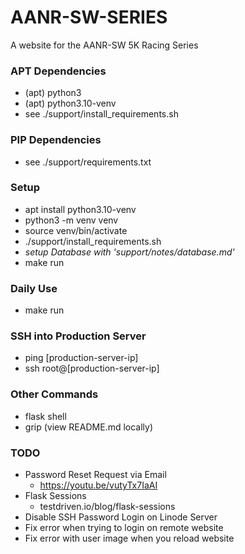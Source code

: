 # AANR-SW-SERIES
A website for the AANR-SW 5K Racing Series

### APT Dependencies
- (apt) python3 
- (apt) python3.10-venv
- see ./support/install_requirements.sh

### PIP Dependencies
- see ./support/requirements.txt

### Setup
- apt install python3.10-venv
- python3 -m venv venv
- source venv/bin/activate
- ./support/install_requirements.sh
- *setup Database with 'support/notes/database.md'*
- make run

### Daily Use
- make run

### SSH into Production Server
- ping [production-server-ip]
- ssh root@[production-server-ip]

### Other Commands
- flask shell
- grip (view README.md locally)

### TODO
- Password Reset Request via Email
    - https://youtu.be/vutyTx7IaAI
- Flask Sessions
    - testdriven.io/blog/flask-sessions
- Disable SSH Password Login on Linode Server
- Fix error when trying to login on remote website
- Fix error with user image when you reload website
